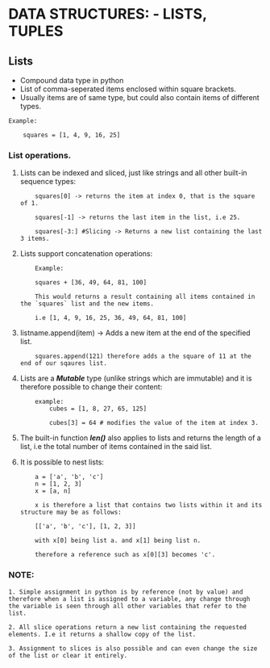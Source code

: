 # DATA STRUCTURES: - LISTS, TUPLES

## Lists

- Compound data type in python
- List of comma-seperated items enclosed within square brackets.
- Usually items are of same type, but could also contain items of different types.

```
Example:

	squares = [1, 4, 9, 16, 25]
```

### List operations.

1. Lists can be indexed and sliced, just like strings and all other built-in sequence types:

	```
		squares[0] -> returns the item at index 0, that is the square of 1.

		squares[-1] -> returns the last item in the list, i.e 25.

		squares[-3:] #Slicing -> Returns a new list containing the last 3 items.

	```

2. Lists support concatenation operations:

	```
		Example:

		squares + [36, 49, 64, 81, 100]

		This would returns a result containing all items contained in the `squares` list and the new items. 

		i.e [1, 4, 9, 16, 25, 36, 49, 64, 81, 100]

	```

3. listname.append(item) -> Adds a new item at the end of the specified list.
	
	```
		squares.append(121) therefore adds a the square of 11 at the end of our sqaures list.
	```

4. Lists are a ***Mutable*** type (unlike strings which are immutable) and it is therefore possible to change their content: 
	
	```
		example:
			cubes = [1, 8, 27, 65, 125]

			cubes[3] = 64 # modifies the value of the item at index 3.
	```

5. The built-in function ***len()*** also applies to lists and returns the length of a list, i.e the total number of items contained in the said list.

6. It is possible to nest lists:
	```
		a = ['a', 'b', 'c']
		n = [1, 2, 3]
		x = [a, n]

		x is therefore a list that contains two lists within it and its structure may be as follows:

		[['a', 'b', 'c'], [1, 2, 3]]

		with x[0] being list a. and x[1] being list n.

		therefore a reference such as x[0][3] becomes 'c'.

	```

### NOTE: 
	1. Simple assignment in python is by reference (not by value) and therefore when a list is assigned to a variable, any change through the variable is seen through all other variables that refer to the list. 

	2. All slice operations return a new list containing the requested elements. I.e it returns a shallow copy of the list.

	3. Assignment to slices is also possible and can even change the size of the list or clear it entirely.
